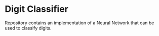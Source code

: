 # Digit Classifier

Repository contains an implementation of a Neural Network that can be used to classify digits. 
